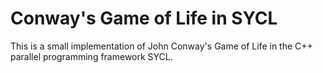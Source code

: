 # Conway's Game of Life in SYCL

This is a small implementation of John Conway's Game of Life in the C++ parallel programming framework SYCL.